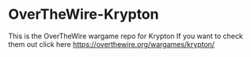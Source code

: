 # OverTheWire-Krypton
This is the OverTheWire wargame repo for Krypton
If you want to check them out click here https://overthewire.org/wargames/krypton/
